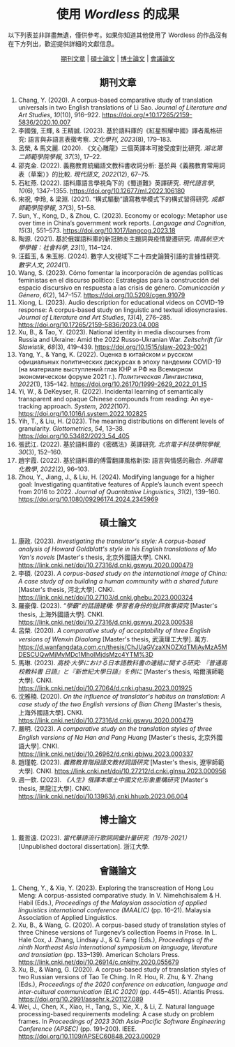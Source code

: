 <!--
# Wordless: README - Works Using Wordless - Chinese (Traditional)
# Copyright (C) 2018-2024  Ye Lei (叶磊)
#
# This program is free software: you can redistribute it and/or modify
# it under the terms of the GNU General Public License as published by
# the Free Software Foundation, either version 3 of the License, or
# (at your option) any later version.
#
# This program is distributed in the hope that it will be useful,
# but WITHOUT ANY WARRANTY; without even the implied warranty of
# MERCHANTABILITY or FITNESS FOR A PARTICULAR PURPOSE.  See the
# GNU General Public License for more details.
#
# You should have received a copy of the GNU General Public License
# along with this program.  If not, see <http://www.gnu.org/licenses/>.
-->

<div align="center"><h1>使用 <i>Wordless</i> 的成果</h1></div>

以下列表並非詳盡無遺，僅供參考。如果你知道其他使用了 Wordless 的作品沒有在下方列出，歡迎提供詳細的文獻信息。<br>

<div align="center">
    <a href="https://github.com/BLKSerene/Wordless/blob/main/doc/trs/zho_tw/WORKS_USING_WORDLESS.md#期刊文章">期刊文章</a> | <a href="https://github.com/BLKSerene/Wordless/blob/main/doc/trs/zho_tw/WORKS_USING_WORDLESS.md#碩士論文">碩士論文</a> | <a href="https://github.com/BLKSerene/Wordless/blob/main/doc/trs/zho_tw/WORKS_USING_WORDLESS.md#博士論文">博士論文</a> | <a href="https://github.com/BLKSerene/Wordless/blob/main/doc/trs/zho_tw/WORKS_USING_WORDLESS.md#會議論文">會議論文</a>
</div>

<div align="center"><h2>期刊文章</h2></div>

1. Chang, Y. (2020). A corpus-based comparative study of translation universals in two English translations of Li Sao. *Journal of Literature and Art Studies*, *10*(10), 916–922. https://doi.org/*10.17265/2159-5836/2020.10.007
1. 李國強, 王輝, & 王精誠. (2023). 基於語料庫的《紅星照耀中國》譯者風格研究: 語言與非語言表徵考察. *文化學刊*, *2023*(8), 179–183.
1. 呂榮, & 馬文麗. (2020). 《文心雕龍》三個英譯本可接受度對比研究. *湖北第二師範學院學報*, *37*(3), 17–22.
1. 邵克金. (2022). 義務教育統編語文教科書收詞分析: 基於與《義務教育常用詞表（草案）》的比較. *現代語文*, *2022*(12), 67–75.
1. 石紅燕. (2022). 語料庫語言學視角下的《蜀道難》英譯研究. *現代語言學*, *10*(6), 1347–1355. https://doi.org/10.12677/ml.2022.106180
1. 宋祝, 李玲, & 梁淵. (2021). “構式驅動”讀寫教學模式下的構式習得研究. *成都師範學院學報*, *37*(3), 51–58.
1. Sun, Y., Kong, D., & Zhou, C. (2023). Economy or ecology: Metaphor use over time in China’s government work reports. *Language and Cognition*, *15*(3), 551–573. https://doi.org/10.1017/langcog.2023.18
1. 陶源. (2021). 基於俄媒語料庫的新冠肺炎主題詞與疫情變遷研究. *南昌航空大學學報：社會科學*, *23*(1), 114–124.
1. 汪藍玉, & 朱玉彬. (2024). 數字人文視域下二十四史論贊引語的言據性研究. *數字人文*, *2024*(1).
1. Wang, S. (2023). Cómo fomentar la incorporación de agendas políticas feministas en el discurso político: Estrategias para la construcción del espacio discursivo en respuesta a las crisis de género. *Comunicación y Género*, *6*(2), 147–157. https://doi.org/10.5209/cgen.91079
1. Xiong, L. (2023). Audio description for educational videos on COVID-19 response: A corpus-based study on linguistic and textual idiosyncrasies. *Journal of Literature and Art Studies*, *13*(4), 276–285. https://doi.org/10.17265/2159-5836/2023.04.008
1. Xu, B., & Tao, Y. (2023). National identity in media discourses from Russia and Ukraine: Amid the 2022 Russo-Ukranian War. *Zeitschrift für Slawistik*, *68*(3), 419–439. https://doi.org/10.1515/slaw-2023-0021
1. Yang, Y., & Yang, K. (2022). Оценка в китайском и русском официальных политических дискурсах в эпоху пандемии COVID-19 (на материале выступлений глав КНР и РФ на Всемирном экономическом форуме 2021 г.). *Политическая Лингвистика*, *2022*(1), 135–142. https://doi.org/10.26170/1999-2629_2022_01_15
1. Yi, W., & DeKeyser, R. (2022). Incidental learning of semantically transparent and opaque Chinese compounds from reading: An eye-tracking approach. *System*, *2022*(107). https://doi.org/10.1016/j.system.2022.102825
1. Yih, T., & Liu, H. (2023). The meaning distributions on different levels of granularity. *Glottometrics*, *54*, 13–38. https://doi.org/10.53482/2023_54_405
1. 張武江. (2022). 基於語料庫的《密碼法》英譯研究. *北京電子科技學院學報*, *30*(3), 152–160.
1. 趙宇霞. (2022). 基於語料庫的傅雷翻譯風格新探: 語言與情感的融合. *外語電化教學*, *2022*(2), 96–103.
1. Zhou, Y., Jiang, J., & Liu, H. (2024). Modifying language for a higher goal: Investigating quantitative features of Apple’s launch event speech from 2016 to 2022. *Journal of Quantitative Linguistics*, *31*(2), 139–160. https://doi.org/10.1080/09296174.2024.2345969

<div align="center"><h2>碩士論文</h2></div>

1. 康政. (2023). *Investigating the translator\'s style: A corpus-based analysis of Howard Goldblatt\'s style in his English translations of Mo Yan\'s novels* [Master\'s thesis, 北京外國語大學]. CNKI. https://link.cnki.net/doi/10.27316/d.cnki.gswyu.2020.000479
1. 李碩. (2023). *A corpus-based study on the international image of China: A case study of on building a human community with a shared future* [Master\'s thesis, 河北大學]. CNKI. https://link.cnki.net/doi/10.27103/d.cnki.ghebu.2023.000324
1. 羅豪偉. (2023). *“學霸”的話語建構: 學習者身份的批評敘事探究* [Master\'s thesis, 上海外國語大學]. CNKI. https://link.cnki.net/doi/10.27316/d.cnki.gswyu.2023.000538
1. 呂榮. (2020). *A comparative study of acceptability of three English versions of Wenxin Diaolong* [Master\'s thesis, 武漢理工大學]. 萬方. https://d.wanfangdata.com.cn/thesis/ChJUaGVzaXNOZXdTMjAyMzA5MDESCUQwMjMyMDc1MhoIMjdsMzc4YTM%3D
1. 馬琳. (2023). *高校·大學における日本語教科書の連結に関する研究: 『普通高校教科書 日語』と『新世紀大學日語』を例に* [Master\'s thesis, 哈爾濱師範大學]. CNKI. https://link.cnki.net/doi/10.27064/d.cnki.ghasu.2023.001925
1. 沈雅楠. (2020). *On the influence of translator\'s habitus on translation: A case study of the two English versions of Bian Cheng* [Master\'s thesis, 上海外國語大學]. CNKI. https://link.cnki.net/doi/10.27316/d.cnki.gswyu.2020.000479
1. 嚴明. (2023). *A comparative study on the translation styles of three English versions of Na Han and Pang Huang* [Master\'s thesis, 北京外國語大學]. CNKI. https://link.cnki.net/doi/10.26962/d.cnki.gbjwu.2023.000337
1. 趙瑾乾. (2023). *義務教育階段語文教材詞語研究* [Master\'s thesis, 遼寧師範大學]. CNKI. https://link.cnki.net/doi/10.27212/d.cnki.glnsu.2023.000956
1. 週一欽. (2023). *《人生》俄譯本鄉土中國文化形象重構研究* [Master\'s thesis, 黑龍江大學]. CNKI. https://link.cnki.net/doi/10.13963/j.cnki.hhuxb.2023.06.004

<div align="center"><h2>博士論文</h2></div>

1. 戴哲遠. (2023). *當代華語流行歌詞詞彙計量研究（1978-2021）* [Unpublished doctoral dissertation]. 浙江大學.

<div align="center"><h2>會議論文</h2></div>

1. Cheng, Y., & Xia, Y. (2023). Exploring the transcreation of Hong Lou Meng: A corpus-assisted comparative study. In V. Nimehchisalem & H. Habil (Eds.), *Proceedings of the Malaysian association of applied linguistics international conference (MAALIC)* (pp. 16–21). Malaysia Association of Applied Linguistics.
1. Xu, B., & Wang, G. (2020). A corpus-based study of translation styles of three Chinese versions of Turgenev’s collection Poems in Prose. In L. Hale Cox, J. Zhang, Lindsay J., & Q. Fang (Eds.), *Proceedings of the ninth Northeast Asia international symposium on language, literature and translation* (pp. 133–139). American Scholars Press. https://link.cnki.net/doi/10.26914/c.cnkihy.2020.055679
1. Xu, B., & Wang, G. (2020). A corpus-based study of translation styles of two Russian versions of Tao Te Ching. In R. Hou, R. Zhu, & Y. Zhang (Eds.), *Proceedings of the 2020 conference on education, language and inter-cultural communication (ELIC 2020)* (pp. 445–451). Atlantis Press. https://doi.org/10.2991/assehr.k.201127.089
1. Wei, J., Chen, X., Xiao, H., Tang, S., Xie, X., & Li, Z. Natural language processing-based requirements modeling: A case study on problem frames. In *Proceedings of 2023 30th Asia-Pacific Software Engineering Conference (APSEC)* (pp. 191–200). IEEE. https://doi.org/10.1109/APSEC60848.2023.00029
